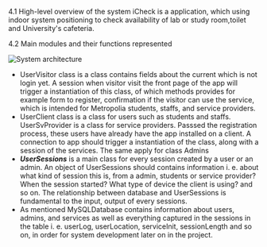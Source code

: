 4.1 High-level overview of the system
iCheck is a application, which using indoor system positioning to check availability of lab or study room,toilet and University's cafeteria.  

4.2 Main modules and their functions represented  

![System architecture](http://users.metropolia.fi/~dinht/Architecture.jpg)  

* UserVisitor class is a class contains fields about the current which is not login yet. A session when visitor visit the front page of the app will trigger a instantiation of this class, of which methods provides for example form to register, confirmation if the visitor can use the service, which is intended for Metropolia students, staffs, and service providers.  
* UserClient class is a class for users such as students and staffs. UserSvProvider is a class for service providers. Passsed the registration process, these users have already have the app installed on a client. A connection to app should trigger a instantiation of the class, along with a session of the services. The same apply for class Admins  
* __*UserSessions*__ is a main class for every session created by a user or an admin. An object of UserSessions should contains information i. e. about what kind of session this is, from a admin, students or service provider? When the session started? What type of device the client is using? and so on. The relationship between database and UserSessions is fundamental to the input, output of every sessions.  
* As mentioned MySQLDatabase contains information about users, admins, and services as well as everything captured in the sessions in the table i. e. userLog, userLocation, serviceInit, sessionLength and so on, in order for system development later on in the project. 
